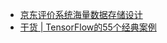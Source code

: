 - [京东评价系统海量数据存储设计](http://www.yunweipai.com/archives/8972.html)
- [干货 | TensorFlow的55个经典案例](https://ask.hellobi.com/blog/guodongwei1991/8795)